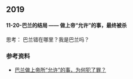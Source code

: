 ## 2019

#### 11-20-巴兰的结局 —— 做上帝“允许”的事，最终被杀

思考： 巴兰错在哪里？我是巴兰吗？

### 参考资料

- [巴兰做上帝所“允许”的事，为何犯了罪？](https://www.jianshu.com/p/d70ef63365c4)
